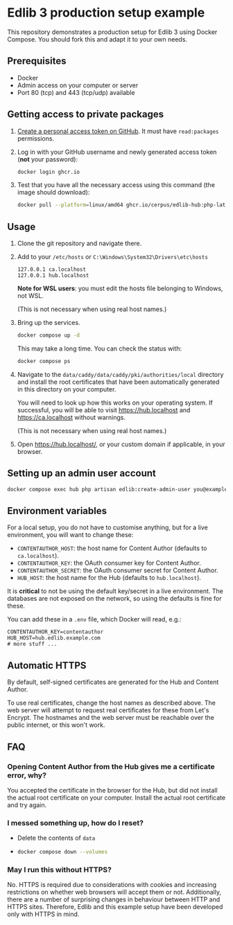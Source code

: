 # Edlib 3 production setup example

This repository demonstrates a production setup for Edlib 3 using Docker
Compose. You should fork this and adapt it to your own needs.

## Prerequisites

* Docker
* Admin access on your computer or server
* Port 80 (tcp) and 443 (tcp/udp) available

## Getting access to private packages

1. [Create a personal access token on GitHub][1]. It must have `read:packages`
   permissions.

2. Log in with your GitHub username and newly generated access token (**not**
   your password):

   ```bash
   docker login ghcr.io
   ```

3. Test that you have all the necessary access using this command (the image
   should download):

   ```bash
   docker pull --platform=linux/amd64 ghcr.io/cerpus/edlib-hub:php-latest
   ```

## Usage

1. Clone the git repository and navigate there.

2. Add to your `/etc/hosts` or `C:\Windows\System32\Drivers\etc\hosts`

   ```
   127.0.0.1 ca.localhost
   127.0.0.1 hub.localhost
   ```

   **Note for WSL users**: you must edit the hosts file belonging to Windows,
   not WSL.

   (This is not necessary when using real host names.)

3. Bring up the services.

   ```bash
   docker compose up -d
   ```

   This may take a long time. You can check the status with:

   ```bash
   docker compose ps
   ```

4. Navigate to the `data/caddy/data/caddy/pki/authorities/local` directory and
   install the root certificates that have been automatically generated in this
   directory on your computer.

   You will need to look up how this works on your operating system. If
   successful, you will be able to visit <https://hub.localhost> and
   <https://ca.localhost> without warnings.

   (This is not necessary when using real host names.)

5. Open <https://hub.localhost/>, or your custom domain if applicable, in your
   browser.

## Setting up an admin user account

```bash
docker compose exec hub php artisan edlib:create-admin-user you@example.com
```

## Environment variables

For a local setup, you do not have to customise anything, but for a live
environment, you will want to change these:

* `CONTENTAUTHOR_HOST`: the host name for Content Author (defaults to
  `ca.localhost`).
* `CONTENTAUTHOR_KEY`: the OAuth consumer key for Content Author.
* `CONTENTAUTHOR_SECRET`: the OAuth consumer secret for Content Author.
* `HUB_HOST`: the host name for the Hub (defaults to `hub.localhost`).

It is **critical** to not be using the default key/secret in a live
environment. The databases are not exposed on the network, so using the
defaults is fine for these.

You can add these in a `.env` file, which Docker will read, e.g.:

```
CONTENTAUTHOR_KEY=contentauthor
HUB_HOST=hub.edlib.example.com
# more stuff ...
```

## Automatic HTTPS

By default, self-signed certificates are generated for the Hub and Content
Author.

To use real certificates, change the host names as described above. The web
server will attempt to request real certificates for these from Let's Encrypt.
The hostnames and the web server must be reachable over the public internet, or
this won't work.

## FAQ

### Opening Content Author from the Hub gives me a certificate error, why?

You accepted the certificate in the browser for the Hub, but did not install
the actual root certificate on your computer. Install the actual root
certificate and try again.

### I messed something up, how do I reset?

* Delete the contents of `data`

* ```bash
  docker compose down --volumes
  ```

### May I run this without HTTPS?

No. HTTPS is required due to considerations with cookies and increasing
restrictions on whether web browsers will accept them or not. Additionally,
there are a number of surprising changes in behaviour between HTTP and HTTPS
sites. Therefore, Edlib and this example setup have been developed only with
HTTPS in mind.


[1]: https://github.com/settings/tokens/new?scopes=read:packages&description=Edlib%20packages
